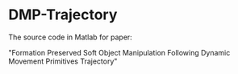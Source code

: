 # DMP-Trajectory

The source code in Matlab for paper:

"Formation Preserved Soft Object Manipulation
Following Dynamic Movement Primitives Trajectory"
